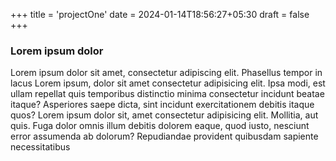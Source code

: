 +++
title = 'projectOne'
date = 2024-01-14T18:56:27+05:30
draft = false
+++

### Lorem ipsum dolor

Lorem ipsum dolor sit amet, consectetur adipiscing elit. Phasellus tempor in lacus Lorem ipsum, dolor sit amet consectetur adipisicing elit. Ipsa modi, est ullam repellat quis temporibus distinctio minima consectetur incidunt beatae itaque? Asperiores saepe dicta, sint incidunt exercitationem debitis itaque quos? Lorem ipsum dolor sit, amet consectetur adipisicing elit. Mollitia, aut quis. Fuga dolor omnis illum debitis dolorem eaque, quod iusto, nesciunt error assumenda ab dolorum? Repudiandae provident quibusdam sapiente necessitatibus
